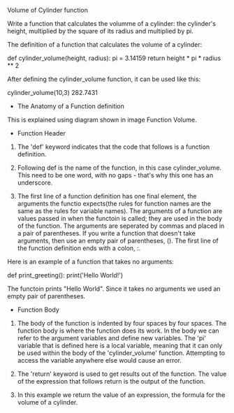 Volume of Cylinder function

Write a function that calculates the volumme of a cylinder: the cylinder's height, multiplied by the square of its radius and multiplied by pi.

The definition of a function that calculates the volume of a cylinder:

def cylinder_volume(height, radius):
    pi = 3.14159
    return height * pi * radius ** 2

After defining the cylinder_volume function, it can be used like this:

cylinder_volume(10,3)
282.7431

- The Anatomy of a Function definition

This is explained using diagram shown in image Function Volume.

- Function Header

1. The 'def' keyword indicates that the code that follows is a function definition.

2. Following def is the name of the function, in this case cylinder_volume. This need to be one word, with no gaps - that's why this one has an underscore.

3. The first line of a function definition has one final element, the arguments the functio expects(the rules for function names are the same as the rules for variable names). The arguments of a function are values passed in when the functoin is called; they are used in the body of the function. The arguments are seperated by commas and placed in a pair of parentheses. If you write a function that doesn't take arguments, then use an empty pair of parentheses, (). The first line of the function definition ends with a colon, :.

Here is an example of a function that takes no arguments:

def print_greeting():
print('Hello World!')

The functoin prints "Hello World". Since it takes no arguments we used an empty pair of parentheses.

 - Function Body

 1. The body of the function is indented by four spaces by four spaces. The function body is where the function does its work. In the body we can refer to the argument variables and define new variables. 
 The 'pi' variable that is defined here is a local variable, meaning that it can only be used within the body of the 'cylinder_volume' function. Attempting to access the variable anywhere else would cause an error.

 2. The 'return' keyword is used to get results out of the function. The value of the expression that follows return is the output of the function.

 3. In this example we return the value of an expression, the formula for the volume of a cylinder. 